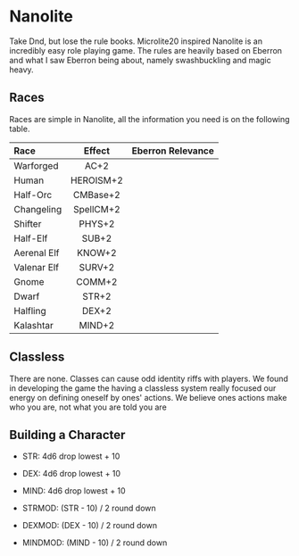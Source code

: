 # Nanolite
Take Dnd, but lose the rule books. Microlite20 inspired Nanolite is an incredibly easy role playing game.
The rules are heavily based on Eberron and what I saw Eberron being about, namely swashbuckling and magic heavy.

## Races
Races are simple in Nanolite, all the information you need is on the following table.

|Race|Effect|Eberron Relevance|
|:-----|:-----:|:-----|
|Warforged|AC+2|
|Human|HEROISM+2|
|Half-Orc|CMBase+2|
|Changeling|SpellCM+2|
|Shifter|PHYS+2|
|Half-Elf|SUB+2|
|Aerenal Elf|KNOW+2|
|Valenar Elf|SURV+2|
|Gnome|COMM+2|
|Dwarf|STR+2|
|Halfling|DEX+2|
|Kalashtar|MIND+2|

## Classless
There are none. Classes can cause odd identity riffs with players. 
We found in developing the game the having a classless system really focused our energy on defining oneself by ones' actions.
We believe ones actions make who you are, not what you are told you are

## Building a Character
* STR: 4d6 drop lowest + 10
* DEX: 4d6 drop lowest + 10
* MIND: 4d6 drop lowest + 10

* STRMOD: (STR - 10) / 2 round down
* DEXMOD: (DEX - 10) / 2 round down
* MINDMOD: (MIND - 10) / 2 round down

